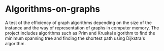 # Algorithms-on-graphs
A test of the efficiency of graph algorithms depending on the size of the instance and the way of representation of graphs in computer memory.
The project includes algorithms such as Prim and Kruskal algorithm to find the minimum spanning tree and finding the shortest path using Dijkstra's algorithm.
